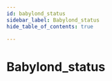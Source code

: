 ```yaml
---
id: babylond_status
sidebar_label: Babylond_status
hide_table_of_contents: true

---
```


# Babylond_status